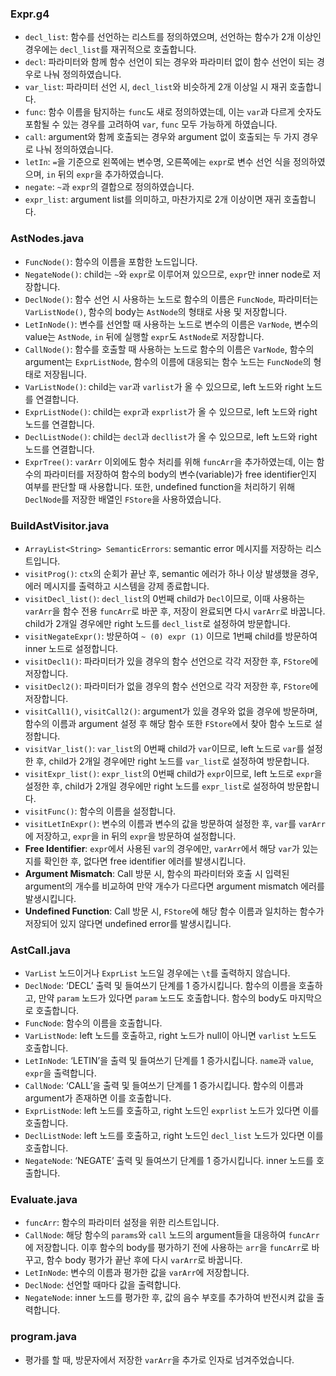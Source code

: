 ### Expr.g4
- `decl_list`: 함수를 선언하는 리스트를 정의하였으며, 선언하는 함수가 2개 이상인 경우에는 `decl_list`를 재귀적으로 호출합니다.
- `decl`: 파라미터와 함께 함수 선언이 되는 경우와 파라미터 없이 함수 선언이 되는 경우로 나눠 정의하였습니다.
- `var_list`: 파라미터 선언 시, `decl_list`와 비슷하게 2개 이상일 시 재귀 호출합니다.
- `func`: 함수 이름을 탐지하는 `func`도 새로 정의하였는데, 이는 `var`과 다르게 숫자도 포함될 수 있는 경우를 고려하여 `var`, `func` 모두 가능하게 하였습니다.
- `call`: argument와 함께 호출되는 경우와 argument 없이 호출되는 두 가지 경우로 나눠 정의하였습니다.
- `letIn`: `=`을 기준으로 왼쪽에는 변수명, 오른쪽에는 `expr`로 변수 선언 식을 정의하였으며, `in` 뒤의 `expr`을 추가하였습니다.
- `negate`: `~`과 `expr`의 결합으로 정의하였습니다.
- `expr_list`: argument list를 의미하고, 마찬가지로 2개 이상이면 재귀 호출합니다.

### AstNodes.java
- `FuncNode()`: 함수의 이름을 포함한 노드입니다.
- `NegateNode()`: child는 `~`와 `expr`로 이루어져 있으므로, `expr`만 inner node로 저장합니다.
- `DeclNode()`: 함수 선언 시 사용하는 노드로 함수의 이름은 `FuncNode`, 파라미터는 `VarListNode()`, 함수의 body는 `AstNode`의 형태로 사용 및 저장합니다.
- `LetInNode()`: 변수를 선언할 때 사용하는 노드로 변수의 이름은 `VarNode`, 변수의 value는 `AstNode`, `in` 뒤에 실행할 `expr`도 `AstNode`로 저장합니다.
- `CallNode()`: 함수를 호출할 때 사용하는 노드로 함수의 이름은 `VarNode`, 함수의 argument는 `ExprListNode`, 함수의 이름에 대응되는 함수 노드는 `FuncNode`의 형태로 저장됩니다.
- `VarListNode()`: child는 `var`과 `varlist`가 올 수 있으므로, left 노드와 right 노드를 연결합니다.
- `ExprListNode()`: child는 `expr`과 `exprlist`가 올 수 있으므로, left 노드와 right 노드를 연결합니다.
- `DeclListNode()`: child는 `decl`과 `decllist`가 올 수 있으므로, left 노드와 right 노드를 연결합니다.
- `ExprTree()`: `varArr` 이외에도 함수 처리를 위해 `funcArr`을 추가하였는데, 이는 함수의 파라미터를 저장하여 함수의 body의 변수(variable)가 free identifier인지 여부를 판단할 때 사용합니다. 또한, undefined function을 처리하기 위해 `DeclNode`를 저장한 배열인 `FStore`을 사용하였습니다.

### BuildAstVisitor.java
- `ArrayList<String> SemanticErrors`: semantic error 메시지를 저장하는 리스트입니다.
- `visitProg()`: `ctx`의 순회가 끝난 후, semantic 에러가 하나 이상 발생했을 경우, 에러 메시지를 출력하고 시스템을 강제 종료합니다.
- `visitDecl_list()`: `decl_list`의 0번째 child가 `Decl`이므로, 이때 사용하는 `varArr`을 함수 전용 `funcArr`로 바꾼 후, 저장이 완료되면 다시 `varArr`로 바꿉니다. child가 2개일 경우에만 right 노드를 `decl_list`로 설정하여 방문합니다.
- `visitNegateExpr()`: 방문하여 `~ (0) expr (1)` 이므로 1번째 child를 방문하여 inner 노드로 설정합니다.
- `visitDecl1()`: 파라미터가 있을 경우의 함수 선언으로 각각 저장한 후, `FStore`에 저장합니다.
- `visitDecl2()`: 파라미터가 없을 경우의 함수 선언으로 각각 저장한 후, `FStore`에 저장합니다.
- `visitCall1()`, `visitCall2()`: argument가 있을 경우와 없을 경우에 방문하며, 함수의 이름과 argument 설정 후 해당 함수 또한 `FStore`에서 찾아 함수 노드로 설정합니다.
- `visitVar_list()`: `var_list`의 0번째 child가 `var`이므로, left 노드로 `var`를 설정한 후, child가 2개일 경우에만 right 노드를 `var_list`로 설정하여 방문합니다.
- `visitExpr_list()`: `expr_list`의 0번째 child가 `expr`이므로, left 노드로 `expr`을 설정한 후, child가 2개일 경우에만 right 노드를 `expr_list`로 설정하여 방문합니다.
- `visitFunc()`: 함수의 이름을 설정합니다.
- `visitLetInExpr()`: 변수의 이름과 변수의 값을 방문하여 설정한 후, `var`를 `varArr`에 저장하고, `expr`을 in 뒤의 `expr`을 방문하여 설정합니다.
- **Free Identifier**: `expr`에서 사용된 `var`의 경우에만, `varArr`에서 해당 `var`가 있는지를 확인한 후, 없다면 free identifier 에러를 발생시킵니다.
- **Argument Mismatch**: Call 방문 시, 함수의 파라미터와 호출 시 입력된 argument의 개수를 비교하여 만약 개수가 다르다면 argument mismatch 에러를 발생시킵니다.
- **Undefined Function**: Call 방문 시, `FStore`에 해당 함수 이름과 일치하는 함수가 저장되어 있지 않다면 undefined error를 발생시킵니다.

### AstCall.java
- `VarList` 노드이거나 `ExprList` 노드일 경우에는 `\t`를 출력하지 않습니다.
- `DeclNode`: ‘DECL’ 출력 및 들여쓰기 단계를 1 증가시킵니다. 함수의 이름을 호출하고, 만약 `param` 노드가 있다면 `param` 노드도 호출합니다. 함수의 body도 마지막으로 호출합니다.
- `FuncNode`: 함수의 이름을 호출합니다.
- `VarListNode`: left 노드를 호출하고, right 노드가 null이 아니면 `varlist` 노드도 호출합니다.
- `LetInNode`: ‘LETIN’을 출력 및 들여쓰기 단계를 1 증가시킵니다. `name`과 `value`, `expr`을 출력합니다.
- `CallNode`: ‘CALL’을 출력 및 들여쓰기 단계를 1 증가시킵니다. 함수의 이름과 argument가 존재하면 이를 호출합니다.
- `ExprListNode`: left 노드를 호출하고, right 노드인 `exprlist` 노드가 있다면 이를 호출합니다.
- `DeclListNode`: left 노드를 호출하고, right 노드인 `decl_list` 노드가 있다면 이를 호출합니다.
- `NegateNode`: ‘NEGATE’ 출력 및 들여쓰기 단계를 1 증가시킵니다. inner 노드를 호출합니다.

### Evaluate.java
- `funcArr`: 함수의 파라미터 설정을 위한 리스트입니다.
- `CallNode`: 해당 함수의 `params`와 `call` 노드의 argument들을 대응하여 `funcArr`에 저장합니다. 이후 함수의 body를 평가하기 전에 사용하는 `arr`을 `funcArr`로 바꾸고, 함수 body 평가가 끝난 후에 다시 `varArr`로 바꿉니다.
- `LetInNode`: 변수의 이름과 평가한 값을 `varArr`에 저장합니다.
- `DeclNode`: 선언할 때마다 값을 출력합니다.
- `NegateNode`: inner 노드를 평가한 후, 값의 음수 부호를 추가하여 반전시켜 값을 출력합니다.

### program.java
- 평가를 할 때, 방문자에서 저장한 `varArr`을 추가로 인자로 넘겨주었습니다.

